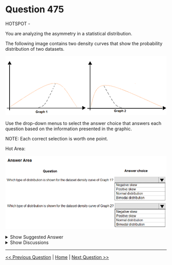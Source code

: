 # Question 475

HOTSPOT -

You are analyzing the asymmetry in a statistical distribution.

The following image contains two density curves that show the probability distribution of two datasets.

![Question Image](../images/q475_q_0044300001.png)

Use the drop-down menus to select the answer choice that answers each question based on the information presented in the graphic.

NOTE: Each correct selection is worth one point.

Hot Area:

![Question Image](../images/q475_q_0044300002.png)

<details>
  <summary>Show Suggested Answer</summary>

<img src="../images/q475_ans_0_0044400001.png" alt="Answer Image"><br>

<p>Box 1: Positive skew -</p>
<p>Positive skew values means the distribution is skewed to the right.</p>
<p>Box 2: Negative skew -</p>
<p>Negative skewness values mean the distribution is skewed to the left.</p>
<p>Reference:</p>
<p>https://docs.microsoft.com/en-us/azure/machine-learning/studio-module-reference/compute-elementary-statistics</p>

</details>

<details>
  <summary>Show Discussions</summary>

<blockquote><p><strong>VickyM</strong> <code>(Mon 17 May 2021 21:40)</code> - <em>Upvotes: 99</em></p><p>Graph 1 is negative skew and Graph 2 is positive skew.

A left-skewed distribution has a long left tail. Left-skewed distributions are also called negatively-skewed distributions. That’s because there is a long tail in the negative direction on the number line. The mean is also to the left of the peak.

A right-skewed distribution has a long right tail. Right-skewed distributions are also called positive-skew distributions. That’s because there is a long tail in the positive direction on the number line. The mean is also to the right of the peak.

https://www.statisticshowto.com/probability-and-statistics/skewed-distribution/</p></blockquote>

<blockquote><p><strong>Zhuo</strong> <code>(Wed 19 May 2021 15:05)</code> - <em>Upvotes: 12</em></p><p>Graph 1 is negative skew.</p></blockquote>
<blockquote><p><strong>InversaRadice</strong> <code>(Tue 10 Dec 2024 16:59)</code> - <em>Upvotes: 1</em></p><p>given                    answer                      is                      correct</p></blockquote>
<blockquote><p><strong>james2033</strong> <code>(Mon 07 Oct 2024 00:15)</code> - <em>Upvotes: 1</em></p><p>https://en.wikipedia.org/wiki/Skewness</p></blockquote>
<blockquote><p><strong>Peeking</strong> <code>(Tue 12 Mar 2024 07:51)</code> - <em>Upvotes: 2</em></p><p>Graph 1 = Negatively skewed or Left-tailed
Graph 2 = Positively skewed or right-tailed.
https://corporatefinanceinstitute.com/resources/data-science/negatively-skewed-distribution/</p></blockquote>
<blockquote><p><strong>phdykd</strong> <code>(Sat 24 Feb 2024 04:37)</code> - <em>Upvotes: 1</em></p><p>G1: Negative, G2: Positive</p></blockquote>
<blockquote><p><strong>NormanDS</strong> <code>(Sat 05 Nov 2022 10:44)</code> - <em>Upvotes: 2</em></p><p>The microsoft reference (https://docs.microsoft.com/en-us/azure/machine-learning/studio-module-reference/compute-elementary-statistics) is technically correct.
&quot;Negative skew values means the distribution is skewed to the left. 0 denotes the normal distribution. Positive skewness values mean the distribution is skewed to the right.&quot;

This is validated by Wiki (https://en.wikipedia.org/wiki/Skewness#positive_skew):
negative skew: The left tail is longer; the mass of the distribution is concentrated on the right of the figure. The distribution is said to be left-skewed, left-tailed, or skewed to the left,...
positive skew: The right tail is longer; the mass of the distribution is concentrated on the left of the figure. The distribution is said to be right-skewed, right-tailed, or skewed to the right,...

Ergo, the answers are interchanged. G1: should be negative skew and G2: positive. See the figure from the wiki link or the link provided by VickyM.

At times like this, I am starting to doubt the competence of the answers provided.</p></blockquote>

<blockquote><p><strong>saurabhk1</strong> <code>(Sat 05 Mar 2022 09:55)</code> - <em>Upvotes: 5</em></p><p>The answer is quite opposite.
The first one is negative and the second one is positive

https://en.wikipedia.org/wiki/Skewness</p></blockquote>

<blockquote><p><strong>Shankar_102</strong> <code>(Fri 28 Jan 2022 17:52)</code> - <em>Upvotes: 3</em></p><p>Wrong answer</p></blockquote>
<blockquote><p><strong>deepakconsult</strong> <code>(Sat 28 Aug 2021 06:50)</code> - <em>Upvotes: 1</em></p><p>Reverse: https://en.wikipedia.org/wiki/</p></blockquote>
<blockquote><p><strong>Nugi</strong> <code>(Sat 14 Aug 2021 11:16)</code> - <em>Upvotes: 7</em></p><p>Graph 1 = negative
Graph 2 = positive</p></blockquote>
<blockquote><p><strong>Rajuuu</strong> <code>(Mon 09 Aug 2021 06:53)</code> - <em>Upvotes: 5</em></p><p>Graph 1 is negative skewed…Tail is negative 
graph 2 is positive skewed.</p></blockquote>
<blockquote><p><strong>pepmir</strong> <code>(Wed 23 Jun 2021 23:18)</code> - <em>Upvotes: 5</em></p><p>G1: Negative
G2: Positive. As line is extending farther away from 0 on +ve line</p></blockquote>
<blockquote><p><strong>jsnels86</strong> <code>(Wed 26 May 2021 15:47)</code> - <em>Upvotes: 5</em></p><p>Graph 1 is indeed negative skew https://en.wikipedia.org/wiki/Skewness</p></blockquote>
<blockquote><p><strong>ajithvajrala</strong> <code>(Sun 23 May 2021 11:20)</code> - <em>Upvotes: 6</em></p><p>The mentioned answer is wrong.
The correct answer is
graph-1--&gt; negatively skewed
Graph-2-&gt; positively skewed
reference: https://www.statisticshowto.com/probability-and-statistics/skewed-distribution/</p></blockquote>
<blockquote><p><strong>James_James</strong> <code>(Wed 19 May 2021 07:41)</code> - <em>Upvotes: 7</em></p><p>I agree, I think Graph 1 is negatively skewed and Graph 2 is positively skewed.</p></blockquote>
<blockquote><p><strong>WTT</strong> <code>(Wed 12 May 2021 15:03)</code> - <em>Upvotes: 7</em></p><p>isn&#x27;t Graph 1 positive skew?</p></blockquote>

</details>

---

[<< Previous Question](question_474.md) | [Home](../index.md) | [Next Question >>](question_476.md)
